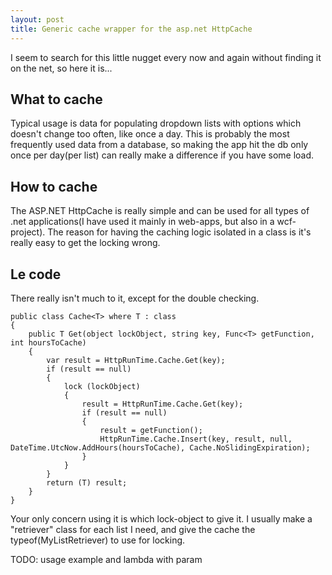 ```yaml
---
layout: post
title: Generic cache wrapper for the asp.net HttpCache
---
```

I seem to search for this little nugget every now and again without finding it on the net, so here it is...

What to cache
-------------

Typical usage is data for populating dropdown lists with options which doesn't change too often, like once a day. This is probably the most frequently used data from a database, so making the app hit the db only once per day(per list) can really make a difference if you have some load.

How to cache
------------

The ASP.NET HttpCache is really simple and can be used for all types of .net applications(I have used it mainly in web-apps, but also in a wcf-project). The reason for having the caching logic isolated in a class is it's really easy to get the locking wrong.

Le code
-------

There really isn't much to it, except for the double checking. 

	public class Cache<T> where T : class
	{
		public T Get(object lockObject, string key, Func<T> getFunction, int hoursToCache)
		{
			var result = HttpRunTime.Cache.Get(key);
			if (result == null)
			{
				lock (lockObject)
				{
					result = HttpRunTime.Cache.Get(key);
					if (result == null)
					{
						result = getFunction();
						HttpRunTime.Cache.Insert(key, result, null, DateTime.UtcNow.AddHours(hoursToCache), Cache.NoSlidingExpiration);
					}
				}
			}
			return (T) result;
		}
	}

Your only concern using it is which lock-object to give it. I usually make a "retriever" class for each list I need, and give the cache the typeof(MyListRetriever) to use for locking.

TODO: usage example and lambda with param

